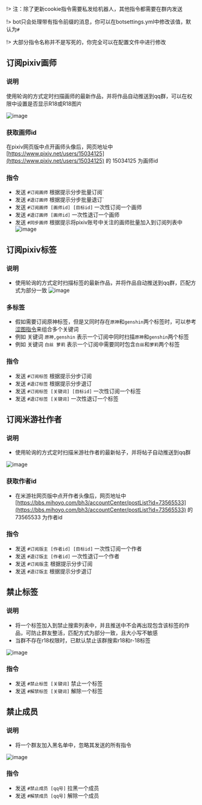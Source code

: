 !> 注：除了更新cookie指令需要私发给机器人，其他指令都需要在群内发送

!> bot只会处理带有指令前缀的消息，你可以在botsettings.yml中修改该值，默认为`#`

!>  大部分指令名称并不是写死的，你完全可以在配置文件中进行修改

## 订阅pixiv画师
### 说明
使用轮询的方式定时扫描画师的最新作品，并将作品自动推送到qq群，可以在权限中设置是否显示R18或R18图片

![image](https://user-images.githubusercontent.com/89188316/177912501-5166798c-c021-465a-a689-7b0486f04cc3.png)

### 获取画师id
在pixiv网页版中点开画师头像后，网页地址中 [https://www.pixiv.net/users/15034125](https://www.pixiv.net/users/15034125) 的 15034125 为画师id

### 指令
- 发送 `#订阅画师` 根据提示分步批量订阅`
- 发送 `#退订画师` 根据提示分步批量退订`
- 发送 `#订阅画师 [画师id] [目标id]` 一次性订阅一个画师
- 发送 `#退订画师 [画师id]` 一次性退订一个画师
- 发送 `#同步画师` 根据提示将pixiv账号中关注的画师批量加入到订阅列表中
![image](https://user-images.githubusercontent.com/89188316/177914681-dc8069e2-accc-4359-9b6e-dfbf8fe7fa31.png)

## 订阅pixiv标签
### 说明
- 使用轮询的方式定时扫描标签的最新作品，并将作品自动推送到qq群，匹配方式为部分一致
![image](https://user-images.githubusercontent.com/89188316/177915391-5356879c-5254-420f-af9f-f660c6e3b15e.png)

### 多标签
- 假如需要订阅原神标签，但是又同时存在`原神`和`genshin`两个标签时，可以参考[涩图指令](https://github.com/GardenHamster/Theresa3rd-Bot/blob/main/Menu.md#指令)来组合多个关键词
- 例如 关键词 `原神,genshin` 表示一个订阅中同时扫描`原神`和`genshin`两个标签
- 例如 关键词 `白丝 萝莉` 表示一个订阅中需要同时包含`白丝`和`萝莉`两个标签

### 指令
- 发送 `#订阅标签` 根据提示分步订阅
- 发送 `#退订标签` 根据提示分步退订
- 发送 `#订阅标签 [关键词] [目标id]` 一次性订阅一个标签
- 发送 `#退订标签 [关键词]` 一次性退订一个标签

## 订阅米游社作者
### 说明
- 使用轮询的方式定时扫描米游社作者的最新帖子，并将帖子自动推送到qq群

![image](https://user-images.githubusercontent.com/89188316/174287163-38172cf5-dcd6-454b-82f1-eb7fea980700.png)

### 获取作者id
- 在米游社网页版中点开作者头像后，网页地址中 [https://bbs.mihoyo.com/bh3/accountCenter/postList?id=73565533](https://bbs.mihoyo.com/bh3/accountCenter/postList?id=73565533) 的 73565533 为作者id

### 指令
- 发送 `#订阅版主 [作者id] [目标id]` 一次性订阅一个作者
- 发送 `#退订版主 [作者id]` 一次性退订一个作者
- 发送 `#订阅版`主 根据提示分步订阅
- 发送 `#退订版主` 根据提示分步退订

## 禁止标签
### 说明
- 将一个标签加入到禁止搜索列表中，并且推送中不会再出现包含该标签的作品，可防止群友整活，匹配方式为部分一致，且大小写不敏感
- 当群不存在r18权限时，已默认禁止该群搜索r18和r-18标签

![image](https://user-images.githubusercontent.com/89188316/185852450-b246798b-2a85-4eec-ac01-9f614f79eb50.png)


### 指令
- 发送 `#禁止标签 [关键词]` 禁止一个标签
- 发送 `#解禁标签 [关键词]` 解除一个标签

## 禁止成员
### 说明
- 将一个群友加入黑名单中，忽略其发送的所有指令

![image](https://user-images.githubusercontent.com/89188316/185851078-25151023-1359-405f-af53-c1371b39eb9d.png)

### 指令
- 发送 `#禁止成员 [qq号]` 拉黑一个成员
- 发送 `#解禁成员 [qq号]` 解除一个成员

